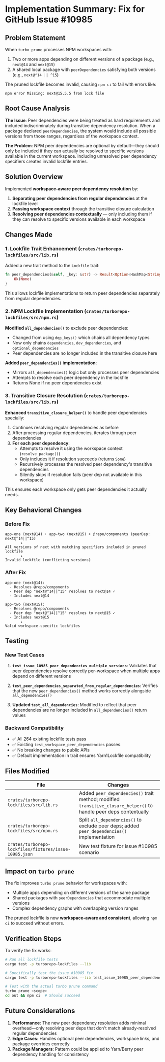 # Implementation Summary: Fix for GitHub Issue #10985

## Problem Statement

When `turbo prune` processes NPM workspaces with:

1. Two or more apps depending on different versions of a package (e.g., `next@14` and `next@15`)
2. A shared local package with `peerDependencies` satisfying both versions (e.g., `next@^14 || ^15`)

The pruned lockfile becomes invalid, causing `npm ci` to fail with errors like:

```
npm error Missing: next@15.5.5 from lock file
```

## Root Cause Analysis

**The Issue**: Peer dependencies were being treated as hard requirements and included indiscriminately during transitive dependency resolution. When a package declared `peerDependencies`, the system would include all possible versions from those ranges, regardless of the workspace context.

**The Problem**: NPM peer dependencies are optional by default—they should only be included if they can actually be resolved to specific versions available in the current workspace. Including unresolved peer dependency specifiers creates invalid lockfile entries.

## Solution Overview

Implemented **workspace-aware peer dependency resolution** by:

1. **Separating peer dependencies from regular dependencies** at the lockfile level
2. **Passing workspace context** through the transitive closure calculation
3. **Resolving peer dependencies contextually** — only including them if they can resolve to specific versions available in each workspace

## Changes Made

### 1. **Lockfile Trait Enhancement** (`crates/turborepo-lockfiles/src/lib.rs`)

Added a new trait method to the `Lockfile` trait:

```rust
fn peer_dependencies(&self, _key: &str) -> Result<Option<HashMap<String, String>>, Error> {
    Ok(None)
}
```

This allows lockfile implementations to return peer dependencies separately from regular dependencies.

### 2. **NPM Lockfile Implementation** (`crates/turborepo-lockfiles/src/npm.rs`)

**Modified `all_dependencies()`** to exclude peer dependencies:

- Changed from using `dep_keys()` which chains all dependency types
- Now only chains `dependencies`, `dev_dependencies`, and `optional_dependencies`
- Peer dependencies are no longer included in the transitive closure here

**Added `peer_dependencies()` implementation**:

- Mirrors `all_dependencies()` logic but only processes peer dependencies
- Attempts to resolve each peer dependency in the lockfile
- Returns None if no peer dependencies exist

### 3. **Transitive Closure Resolution** (`crates/turborepo-lockfiles/src/lib.rs`)

**Enhanced `transitive_closure_helper()`** to handle peer dependencies specially:

1. Continues resolving regular dependencies as before
2. After processing regular dependencies, iterates through peer dependencies
3. **For each peer dependency**:
   - Attempts to resolve it using the workspace context (`resolve_package()`)
   - Only includes it if resolution succeeds (returns `Some`)
   - Recursively processes the resolved peer dependency's transitive dependencies
   - Silently skips if resolution fails (peer dep not available in this workspace)

This ensures each workspace only gets peer dependencies it actually needs.

## Key Behavioral Changes

### Before Fix

```
app-one (next@14) + app-two (next@15) + @repo/components (peerDep: next@^14||^15)
       ↓
All versions of next with matching specifiers included in pruned lockfile
       ↓
Invalid lockfile (conflicting versions)
```

### After Fix

```
app-one (next@14):
  - Resolves @repo/components
  - Peer dep "next@^14||^15" resolves to next@14 ✓
  - Includes next@14

app-two (next@15):
  - Resolves @repo/components
  - Peer dep "next@^14||^15" resolves to next@15 ✓
  - Includes next@15
       ↓
Valid workspace-specific lockfiles
```

## Testing

### New Test Cases

1. **`test_issue_10985_peer_dependencies_multiple_versions`**: Validates that peer dependencies resolve correctly per-workspace when multiple apps depend on different versions

2. **`test_peer_dependencies_separated_from_regular_dependencies`**: Verifies that the new `peer_dependencies()` method works correctly alongside `all_dependencies()`

3. **Updated `test_all_dependencies`**: Modified to reflect that peer dependencies are no longer included in `all_dependencies()` return values

### Backward Compatibility

- ✅ All 264 existing lockfile tests pass
- ✅ Existing `test_workspace_peer_dependencies` passes
- ✅ No breaking changes to public APIs
- ✅ Default implementation in trait ensures Yarn1Lockfile compatibility

## Files Modified

| File                                                   | Changes                                                                                                           |
| ------------------------------------------------------ | ----------------------------------------------------------------------------------------------------------------- |
| `crates/turborepo-lockfiles/src/lib.rs`                | Added `peer_dependencies()` trait method; modified `transitive_closure_helper()` to handle peer deps contextually |
| `crates/turborepo-lockfiles/src/npm.rs`                | Split `all_dependencies()` to exclude peer deps; added `peer_dependencies()` implementation                       |
| `crates/turborepo-lockfiles/fixtures/issue-10985.json` | New test fixture for issue #10985 scenario                                                                        |

## Impact on `turbo prune`

The fix improves `turbo prune` behavior for workspaces with:

- Multiple apps depending on different versions of the same package
- Shared packages with `peerDependencies` that accommodate multiple versions
- Complex dependency graphs with overlapping version ranges

The pruned lockfile is now **workspace-aware and consistent**, allowing `npm ci` to succeed without errors.

## Verification Steps

To verify the fix works:

```bash
# Run all lockfile tests
cargo test -p turborepo-lockfiles --lib

# Specifically test the issue #10985 fix
cargo test -p turborepo-lockfiles --lib test_issue_10985_peer_dependencies_multiple_versions

# Test with the actual turbo prune command
turbo prune <scope>
cd out && npm ci  # Should succeed
```

## Future Considerations

1. **Performance**: The new peer dependency resolution adds minimal overhead—only resolving peer deps that don't match already-resolved regular dependencies
2. **Edge Cases**: Handles optional peer dependencies, workspace links, and package overrides correctly
3. **Package Managers**: Pattern could be applied to Yarn/Berry peer dependency handling for consistency
